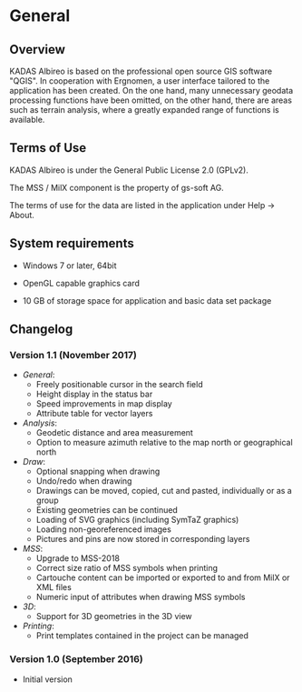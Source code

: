 <!-- WARNING: This file is autogenerated by csv2md.py -->
# General

## <a name="sec0"></a>Overview

KADAS Albireo is based on the professional open source GIS software "QGIS". In cooperation with Ergnomen, a user interface tailored to the application has been created. On the one hand, many unnecessary geodata processing functions have been omitted, on the other hand, there are areas such as terrain analysis, where a greatly expanded range of functions is available.

## <a name="sec1"></a>Terms of Use

KADAS Albireo is under the General Public License 2.0 (GPLv2).

The MSS / MilX component is the property of gs-soft AG.

The terms of use for the data are listed in the application under Help → About.

## <a name="sec2"></a>System requirements

- Windows 7 or later, 64bit

- OpenGL capable graphics card

- 10 GB of storage space for application and basic data set package

## <a name="sec3"></a>Changelog

### Version 1.1 (November 2017)
* *General*:
    - Freely positionable cursor in the search field
    - Height display in the status bar
    - Speed ​​improvements in map display
    - Attribute table for vector layers
* *Analysis*:
    - Geodetic distance and area measurement
    - Option to measure azimuth relative to the map north or geographical north
* *Draw*:
    - Optional snapping when drawing
    - Undo/redo when drawing
    - Drawings can be moved, copied, cut and pasted, individually or as a group
    - Existing geometries can be continued
    - Loading of SVG graphics (including SymTaZ graphics)
    - Loading non-georeferenced images
    - Pictures and pins are now stored in corresponding layers
* *MSS*:
    - Upgrade to MSS-2018
    - Correct size ratio of MSS symbols when printing
    - Cartouche content can be imported or exported to and from MilX or XML files
    - Numeric input of attributes when drawing MSS symbols
* *3D*:
    - Support for 3D geometries in the 3D view
* *Printing*:
    - Print templates contained in the project can be managed

### Version 1.0 (September 2016)
- Initial version

